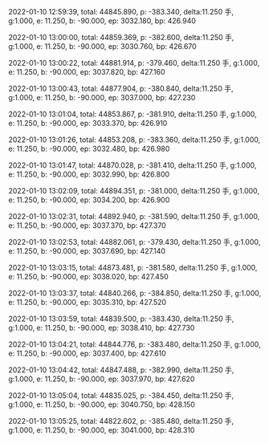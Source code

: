 2022-01-10 12:59:39, total: 44845.890, p: -383.340, delta:11.250 手, g:1.000, e: 11.250, b: -90.000, ep: 3032.180, bp: 426.940

2022-01-10 13:00:00, total: 44859.369, p: -382.600, delta:11.250 手, g:1.000, e: 11.250, b: -90.000, ep: 3030.760, bp: 426.670

2022-01-10 13:00:22, total: 44881.914, p: -379.460, delta:11.250 手, g:1.000, e: 11.250, b: -90.000, ep: 3037.820, bp: 427.160

2022-01-10 13:00:43, total: 44877.904, p: -380.840, delta:11.250 手, g:1.000, e: 11.250, b: -90.000, ep: 3037.000, bp: 427.230

2022-01-10 13:01:04, total: 44853.867, p: -381.910, delta:11.250 手, g:1.000, e: 11.250, b: -90.000, ep: 3033.370, bp: 426.910

2022-01-10 13:01:26, total: 44853.208, p: -383.360, delta:11.250 手, g:1.000, e: 11.250, b: -90.000, ep: 3032.480, bp: 426.980

2022-01-10 13:01:47, total: 44870.028, p: -381.410, delta:11.250 手, g:1.000, e: 11.250, b: -90.000, ep: 3032.990, bp: 426.800

2022-01-10 13:02:09, total: 44894.351, p: -381.000, delta:11.250 手, g:1.000, e: 11.250, b: -90.000, ep: 3034.200, bp: 426.900

2022-01-10 13:02:31, total: 44892.940, p: -381.590, delta:11.250 手, g:1.000, e: 11.250, b: -90.000, ep: 3037.370, bp: 427.370

2022-01-10 13:02:53, total: 44882.061, p: -379.430, delta:11.250 手, g:1.000, e: 11.250, b: -90.000, ep: 3037.690, bp: 427.140

2022-01-10 13:03:15, total: 44873.481, p: -381.580, delta:11.250 手, g:1.000, e: 11.250, b: -90.000, ep: 3038.020, bp: 427.450

2022-01-10 13:03:37, total: 44840.266, p: -384.850, delta:11.250 手, g:1.000, e: 11.250, b: -90.000, ep: 3035.310, bp: 427.520

2022-01-10 13:03:59, total: 44839.500, p: -383.430, delta:11.250 手, g:1.000, e: 11.250, b: -90.000, ep: 3038.410, bp: 427.730

2022-01-10 13:04:21, total: 44844.776, p: -383.480, delta:11.250 手, g:1.000, e: 11.250, b: -90.000, ep: 3037.400, bp: 427.610

2022-01-10 13:04:42, total: 44847.488, p: -382.990, delta:11.250 手, g:1.000, e: 11.250, b: -90.000, ep: 3037.970, bp: 427.620

2022-01-10 13:05:04, total: 44835.025, p: -384.450, delta:11.250 手, g:1.000, e: 11.250, b: -90.000, ep: 3040.750, bp: 428.150

2022-01-10 13:05:25, total: 44822.602, p: -385.480, delta:11.250 手, g:1.000, e: 11.250, b: -90.000, ep: 3041.000, bp: 428.310